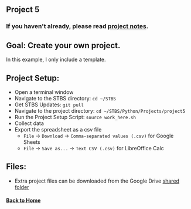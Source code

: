 ## Project 5

### If you haven't already, please read [project notes](../README.md).

## Goal: Create your own project.

In this example, I only include a template.

## Project Setup:

- Open a terminal window
- Navigate to the STBS directory: `cd ~/STBS`
- Get STBS Updates: `git pull`
- Navigate to the project directory: `cd ~/STBS/Python/Projects/project5`
- Run the Project Setup Script: `source work_here.sh`
- Collect data
- Export the spreadsheet as a csv file
  - `File` -> `Download` -> `Comma-separated values (.csv)` for Google Sheets
  - `File` -> `Save as...` -> `Text CSV (.csv)` for LibreOffice Calc

## Files:

- Extra project files can be downloaded from the Google Drive [shared folder](https://drive.google.com/drive/folders/19lm31blakFJes99gz_KqloNM8IEqbpLa?usp=sharing)

#### [Back to Home](https://skiptheboringstuff.com)

